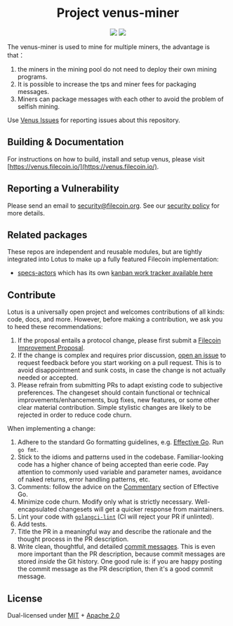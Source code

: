<h1 align="center">Project venus-miner</h1>

<p align="center">
  <a href="https://circleci.com/gh/filecoin-project/venus-miner"><img src="https://circleci.com/gh/filecoin-project/venus.svg?style=svg"></a>
  <a href=""><img src="https://img.shields.io/badge/golang-%3E%3D1.16-blue.svg" /></a>
  <br>
</p>

The venus-miner is used to mine for multiple miners, the advantage is that：
1. the miners in the mining pool do not need to deploy their own mining programs. 
2. It is possible to increase the tps and miner fees for packaging messages.
3. Miners can package messages with each other to avoid the problem of selfish mining.

Use [Venus Issues](https://github.com/filecoin-project/venus/issues) for reporting issues about this repository.

## Building & Documentation

For instructions on how to build, install and setup venus, please visit [https://venus.filecoin.io/](https://venus.filecoin.io/).

## Reporting a Vulnerability

Please send an email to security@filecoin.org. See our [security policy](SECURITY.md) for more details.

## Related packages

These repos are independent and reusable modules, but are tightly integrated into Lotus to make up a fully featured Filecoin implementation:
- [specs-actors](https://github.com/filecoin-project/specs-actors) which has its own [kanban work tracker available here](https://app.zenhub.com/workspaces/actors-5ee6f3aa87591f0016c05685/board)

## Contribute

Lotus is a universally open project and welcomes contributions of all kinds: code, docs, and more. However, before making a contribution, we ask you to heed these recommendations:

1. If the proposal entails a protocol change, please first submit a [Filecoin Improvement Proposal](https://github.com/filecoin-project/FIPs).
2. If the change is complex and requires prior discussion, [open an issue](https://github.com/filecoin-project/venus-miner/issues) to request feedback before you start working on a pull request. This is to avoid disappointment and sunk costs, in case the change is not actually needed or accepted.
3. Please refrain from submitting PRs to adapt existing code to subjective preferences. The changeset should contain functional or technical improvements/enhancements, bug fixes, new features, or some other clear material contribution. Simple stylistic changes are likely to be rejected in order to reduce code churn.

When implementing a change:

1. Adhere to the standard Go formatting guidelines, e.g. [Effective Go](https://golang.org/doc/effective_go.html). Run `go fmt`.
2. Stick to the idioms and patterns used in the codebase. Familiar-looking code has a higher chance of being accepted than eerie code. Pay attention to commonly used variable and parameter names, avoidance of naked returns, error handling patterns, etc.
3. Comments: follow the advice on the [Commentary](https://golang.org/doc/effective_go.html#commentary) section of Effective Go.
4. Minimize code churn. Modify only what is strictly necessary. Well-encapsulated changesets will get a quicker response from maintainers.
5. Lint your code with [`golangci-lint`](https://golangci-lint.run) (CI will reject your PR if unlinted).
6. Add tests.
7. Title the PR in a meaningful way and describe the rationale and the thought process in the PR description.
8. Write clean, thoughtful, and detailed [commit messages](https://chris.beams.io/posts/git-commit/). This is even more important than the PR description, because commit messages are stored _inside_ the Git history. One good rule is: if you are happy posting the commit message as the PR description, then it's a good commit message.

## License

Dual-licensed under [MIT](https://github.com/filecoin-project/venus-miner/blob/master/LICENSE-MIT) + [Apache 2.0](https://github.com/filecoin-project/venus-miner/blob/master/LICENSE-APACHE)
